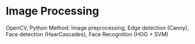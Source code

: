 # Image Processing
OpenCV, Python
Method: Image preprocessing, Edge detection (Canny), Face detection (HaarCascades), Face Recognition (HOG + SVM)
